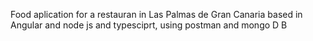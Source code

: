 Food aplication for a restauran in Las Palmas de Gran Canaria based in Angular and node js and typesciprt, using postman and mongo D
B
